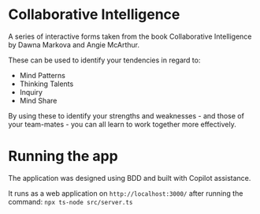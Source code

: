 # Collaborative Intelligence

A series of interactive forms taken from the book Collaborative Intelligence by Dawna Markova and Angie McArthur.

These can be used to identify your tendencies in regard to:
- Mind Patterns
- Thinking Talents
- Inquiry
- Mind Share

By using these to identify your strengths and weaknesses - and those of your team-mates - you can all learn to work together more effectively.

# Running the app

The application was designed using BDD and built with Copilot assistance.

It runs as a web application on `http://localhost:3000/` after running the command: `npx ts-node src/server.ts`